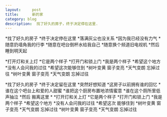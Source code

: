 ```yaml
---
layout:     post
title:      新的家
category: blog
description:  找了好久的房子，终于决定停在这里.
---
```


*找了好久的房子
*终于决定停在这里
*落满灰尘也没关系
*因为我已经没有力气
*随意扔墙角我的行李
*随意在吧台倒杯水给我自己
*随意换个频道旧电视机
*然后 睡到明天起

*打开灯和关上灯
*它是两个样子
*打开门和锁上门
*我是两个样子
*希望这个地方
*没有人会问我的过往
*希望这次能够住到
*树叶变黄 窗子变亮
*天气变朗 忘掉过往
*树叶变黄 窗子变亮
*天气变朗 忘掉过往

*找了好久的房子
*终于决定留在这里
*突然好想知道
*这房子以前拥有谁的回忆
*谁在这个吧台上和爱的人甜蜜
*谁把这个厨房布置地浓情蜜意
*谁在这个厕所里低声抽泣
*然后 搬离这里
*
*打开灯和关上灯
*它是两个样子
*打开门和锁上门
*我是两个样子
*希望这个地方
*没有人会问我的过往
*希望这次 能够住到
*树叶变黄 窗子变亮
*天气变朗 忘掉过往
*树叶变黄 窗子变亮
*天气变朗 忘掉过往

